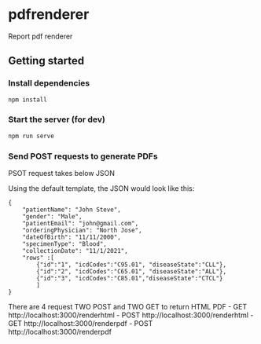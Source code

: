 # pdfrenderer
Report pdf renderer

## Getting started
### Install dependencies

```bash
npm install
```

### Start the server (for dev)

```bash
npm run serve
```

### Send POST requests to generate PDFs
PSOT request takes below JSON

Using the default template, the JSON would look like this:

```
{
    "patientName": "John Steve",
    "gender": "Male",
    "patientEmail": "john@gmail.com",
    "orderingPhysician": "North Jose",
    "dateOfBirth": "11/11/2000",
    "specimenType": "Blood",
    "collectionDate": "11/1/2021",
    "rows" :[
        {"id":"1", "icdCodes":"C95.01", "diseaseState":"CLL"},
        {"id":"2", "icdCodes":"C65.01", "diseaseState":"ALL"},
        {"id":"3", "icdCodes":"C85.01","diseaseState":"CTCL"}        
        ]
}

```

There are 4 request TWO POST and TWO GET to return HTML  PDF
	- GET http://localhost:3000/renderhtml
	- POST http://localhost:3000/renderhtml
	- GET http://localhost:3000/renderpdf
	- POST http://localhost:3000/renderpdf
